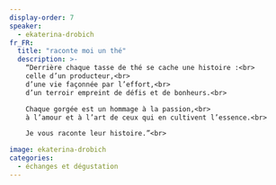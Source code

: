 ```yaml
---
display-order: 7
speaker:
  - ekaterina-drobich
fr_FR:
  title: "raconte moi un thé"
  description: >-
    “Derrière chaque tasse de thé se cache une histoire :<br>
    celle d’un producteur,<br>
    d’une vie façonnée par l’effort,<br>
    d’un terroir empreint de défis et de bonheurs.<br>

    Chaque gorgée est un hommage à la passion,<br>
    à l’amour et à l’art de ceux qui en cultivent l’essence.<br>

    Je vous raconte leur histoire.”<br>

image: ekaterina-drobich
categories:
  - échanges et dégustation 
---
```

